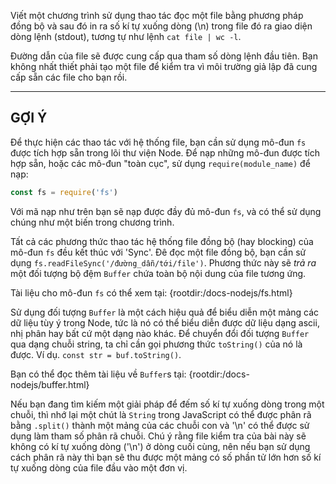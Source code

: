 Viết một chương trình sử dụng thao tác đọc một file bằng phương pháp đồng bộ và sau đó in ra số kí tự xuống dòng (\n) trong file đó ra giao diện dòng lệnh (stdout), tương tự như lệnh `cat file | wc -l`.

Đường dẫn của file sẽ được cung cấp qua tham số dòng lệnh đầu tiên. Bạn không nhất thiết phải tạo một file để kiểm tra vì môi trường giả lập đã cung cấp sẵn các file cho bạn rồi.

----------------------------------------------------------------------
## GỢI Ý

Để thực hiện các thao tác với hệ thống file, bạn cần sử dụng mô-đun `fs` được tích hợp sẵn trong lõi thư viện Node. Để nạp những mô-đun được tích hợp sẵn, hoặc các mô-đun "toàn cục", sử dụng `require(module_name)` để nạp:

```js
const fs = require('fs')
```

Với mã nạp như trên bạn sẽ nạp được đầy đủ mô-đun `fs`, và có thể sử dụng chúng như một biến trong chương trình.

Tất cả các phương thức thao tác hệ thống file đồng bộ (hay blocking) của mô-đun  `fs` đều kết thúc với 'Sync'. Đê đọc một file đồng bộ, bạn cần sử dụng `fs.readFileSync('/đường_dẫn/tới/file')`. Phương thức này sẽ *trả ra* một đối tượng bộ đệm `Buffer` chứa toàn bộ nội dung của file tương ứng.

Tài liệu cho mô-đun `fs` có thể xem tại:
  {rootdir:/docs-nodejs/fs.html}

Sử dụng đối tượng `Buffer` là một cách hiệu quả để biểu diễn một mảng các dữ liệu tùy ý trong Node, tức là nó có thể biểu diễn được dữ liệu dạng ascii, nhị phân hay bất cứ một dạng nào khác. Để chuyển đổi đối tượng `Buffer` qua dạng chuỗi string, ta chỉ cần gọi phương thức `toString()` của nó là được. Ví dụ. `const str = buf.toString()`.

Bạn có thể đọc thêm tài liệu về `Buffer`s tại:
  {rootdir:/docs-nodejs/buffer.html}

Nếu bạn đang tìm kiếm một giải pháp để đếm số kí tự xuống dòng trong một chuỗi, thì nhớ lại một chút là `String` trong JavaScript có thể được phân rã bằng `.split()` thành một mảng của các chuỗi con và '\n' có thể được sử dụng làm tham số phân rã chuỗi. Chú ý rằng file kiểm tra của bài này sẽ không có kí tự xuống dòng ('\n') ở dòng cuối cùng, nên nếu  bạn sử dụng cách phân rã này thì bạn sẽ thu được một mảng có số phần tử lớn hơn số kí tự xuống dòng của file đầu vào một đơn vị.
